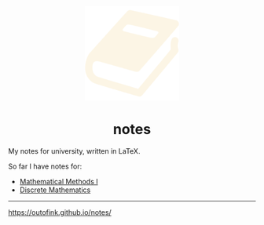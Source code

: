 <p align="center">
<img src="https://github.com/outofink/notes/raw/main/web/favicon.png" width=192>
</p>

<h1 align="center">notes</h1>

My notes for university, written in LaTeX.

So far I have notes for:

- [Mathematical Methods I](https://outofink.github.io/notes/mathematical_methods.pdf)
- [Discrete Mathematics](https://outofink.github.io/notes/discrete_mathematics.pdf)

---

https://outofink.github.io/notes/
